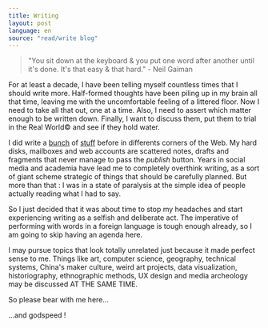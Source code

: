 ```yaml
---
title: Writing
layout: post
language: en
source: "read/write blog"
---
```


> "You sit down at the keyboard & you put one word after another until it's done. It's that easy & that hard." - Neil Gaiman


For at least a decade, I have been telling myself countless times that I should write more. Half-formed thoughts have been piling up in my brain all that time, leaving me with the uncomfortable feeling of a littered floor. Now I need to take all that out, one at a time. Also, I need to assert which matter enough to be written down. Finally, I want to discuss them, put them to trial in the Real World© and see if they hold water.

I did write a [bunch](https://www.quora.com/profile/Cl%C3%A9ment-Renaud) of [stuff](http://clementrenaud.com/write) before in differents corners of the Web. My hard disks, mailboxes and web accounts are scattered notes, drafts and fragments that never manage to pass the *publish* button. Years in social media and academia have lead me to completely overthink writing, as a sort of giant scheme strategic of things that should be carefully planned. But more than that : I was in a state of paralysis at the simple idea of people actually reading what I had to say.

So I just decided that it was about time to stop my headaches and start experiencing writing as a selfish and deliberate act. The imperative of performing with words in a foreign language is tough enough already, so I am going to skip having an agenda here.

I may pursue topics that look totally unrelated just because it made perfect sense to me. Things like art, computer science, geography, technical systems, China's maker culture, weird art projects, data visualization, historiography, ethnographic methods, UX design and media archeology may be discussed AT THE SAME TIME.

So please bear with me here...

...and godspeed !
